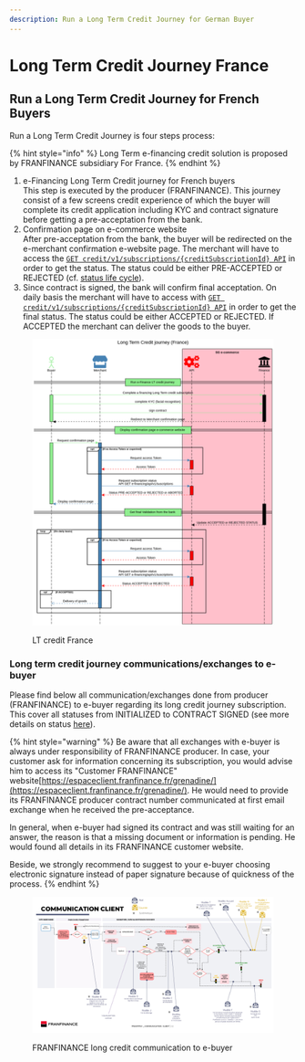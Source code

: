 ```yaml
---
description: Run a Long Term Credit Journey for German Buyer
---
```


# Long Term Credit Journey France

## Run a Long Term Credit Journey for French Buyers

Run a Long Term Credit Journey is four steps process:

{% hint style="info" %}
Long Term e-financing credit solution is proposed by FRANFINANCE subsidiary For France.
{% endhint %}

1. e-Financing Long Term Credit journey for French buyers \
   This step is executed by the producer (FRANFINANCE). This journey consist of a few screens credit experience of which the buyer will complete its credit application including KYC and contract signature before getting a pre-acceptation from the bank.&#x20;
2. Confirmation page on e-commerce website\
   After pre-acceptation from the bank, the buyer will be redirected on the e-merchant confirmation e-website page. The merchant will have to access the [`GET credit/v1/subscriptions/{creditSubscriptionId} API`](../../api-reference/e-financing-api/) in order to get the status. The status could be either PRE-ACCEPTED or REJECTED (cf.  [status life cycle](e-financing-status-life-cycle.md)).&#x20;
3. Since contract is signed, the bank will confirm final acceptation. On daily basis the merchant will have to access with [`GET credit/v1/subscriptions/{creditSubscriptionId} API`](../../api-reference/e-financing-api/) in order to get the final status. The status could be either ACCEPTED or REJECTED. If ACCEPTED the merchant can deliver the goods to the buyer.

<figure><img src="../../.gitbook/assets/Long Term Credit journey (France).png" alt=""><figcaption><p>LT credit France</p></figcaption></figure>

### Long term credit journey communications/exchanges to e-buyer

Please find below all communication/exchanges done from producer (FRANFINANCE) to e-buyer regarding its long credit journey subscription. This cover all statuses from INITIALIZED to CONTRACT SIGNED (see more details on status [here](e-financing-status-life-cycle.md)).

{% hint style="warning" %}
Be aware that all exchanges with e-buyer is always under responsibility of FRANFINANCE producer. In case, your customer ask for information concerning its subscription, you would advise him to access its "Customer FRANFINANCE" website[https://espaceclient.franfinance.fr/grenadine/](https://espaceclient.franfinance.fr/grenadine/).  He would need to provide its FRANFINANCE producer contract number communicated at first email exchange when he received the pre-acceptance.

In general, when e-buyer had signed its contract and was still waiting for an answer, the reason is that a missing document or information is pending. He would found all details in its FRANFINANCE customer website.&#x20;

Beside, we strongly recommend to suggest to your e-buyer choosing electronic signature instead of paper signature because of quickness of the process.
{% endhint %}

<figure><img src="../../.gitbook/assets/image001.png" alt=""><figcaption><p>FRANFINANCE long credit communication to e-buyer</p></figcaption></figure>
